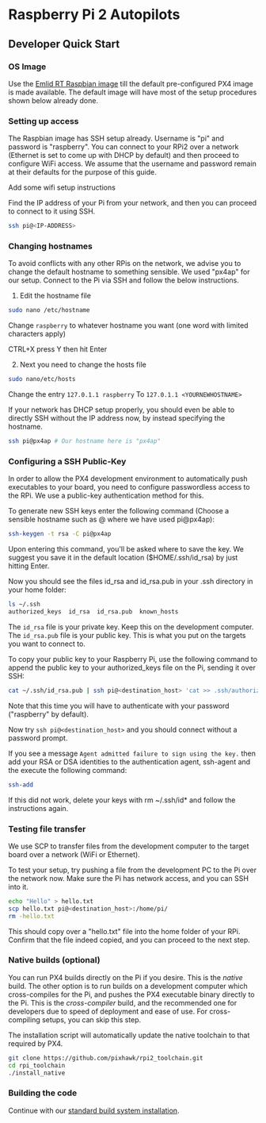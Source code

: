 # Raspberry Pi 2 Autopilots

## Developer Quick Start

### OS Image

Use the [Emlid RT Raspbian image](http://docs.emlid.com/navio/Downloads/Real-time-Linux-RPi2/) till the default pre-configured PX4 image is made available. The default image will have most of the setup procedures shown below already done.

### Setting up access

The Raspbian image has SSH setup already. Username is "pi" and password is "raspberry". You can connect to your RPi2 over a network (Ethernet is set to come up with DHCP by default) and then proceed to configure WiFi access. We assume that the username and password remain at their defaults for the purpose of this guide.

<aside class="todo">
Add some wifi setup instructions
</aside>

Find the IP address of your Pi from your network, and then you can proceed to connect to it using SSH.
<div class="host-code"></div>

```sh
ssh pi@<IP-ADDRESS>
```

### Changing hostnames

To avoid conflicts with any other RPis on the network, we advise you to change the default hostname to something sensible. We used "px4ap" for our setup. Connect to the Pi via SSH and follow the below instructions.

1. Edit the hostname file

<div class="host-code"></div>

```sh
sudo nano /etc/hostname
```

Change ```raspberry``` to whatever hostname you want (one word with  limited characters apply)

CTRL+X press Y then hit Enter

2. Next you need to change the hosts file

<div class="host-code"></div>

```sh
sudo nano/etc/hosts
```
Change the entry ```127.0.1.1 raspberry```
To ```127.0.1.1 <YOURNEWHOSTNAME>```

If your network has DHCP setup properly, you should even be able to directly SSH without the IP address now, by instead specifying the hostname.

<div class="host-code"></div>

```sh
ssh pi@px4ap # Our hostname here is "px4ap"
```

### Configuring a SSH Public-Key 

In order to allow the PX4 development environment to automatically push executables to your board, you need to configure passwordless access to the RPi. We use a public-key authentication method for this.

To generate new SSH keys enter the following command (Choose a sensible hostname such as <YOURNANME>@<YOURDEVICE> where we have used pi@px4ap):

<div class="host-code"></div>

```sh
ssh-keygen -t rsa -C pi@px4ap
```
Upon entering this command, you'll be asked where to save the key. We suggest you save it in the default location ($HOME/.ssh/id_rsa) by just hitting Enter.

Now you should see the files id_rsa and id_rsa.pub in your .ssh directory in your home folder:

<div class="host-code"></div>

```sh
ls ~/.ssh
authorized_keys  id_rsa  id_rsa.pub  known_hosts
```
The ```id_rsa``` file is your private key. Keep this on the development computer.
The ```id_rsa.pub``` file is your public key. This is what you put on the targets you want to connect to. 

To copy your public key to your Raspberry Pi, use the following command to append the public key to your authorized_keys file on the Pi, sending it over SSH:

<div class="host-code"></div>

```sh
cat ~/.ssh/id_rsa.pub | ssh pi@<destination_host> 'cat >> .ssh/authorized_keys'
```

Note that this time you will have to authenticate with your password ("raspberry" by default).

Now try ```ssh pi@<destination_host>``` and you should connect without a password prompt.

If you see a message ```Agent admitted failure to sign using the key.``` then add your RSA or DSA identities to the authentication agent, ssh-agent and the execute the following command:

<div class="host-code"></div>

```sh
ssh-add
```
If this did not work, delete your keys with rm ~/.ssh/id* and follow the instructions again.

### Testing file transfer
We use SCP to transfer files from the development computer to the target board over a network (WiFi or Ethernet).

To test your setup, try pushing a file from the development PC to the Pi over the network now. Make sure the Pi has network access, and you can SSH into it. 

<div class="host-code"></div>

```sh
echo "Hello" > hello.txt
scp hello.txt pi@<destination_host>:/home/pi/
rm -hello.txt
```
This should copy over a "hello.txt" file into the home folder of your RPi. Confirm that the file indeed copied, and you can proceed to the next step.

### Native builds (optional)

You can run PX4 builds directly on the Pi if you desire. This is the *native* build.
The other option is to run builds on a development computer which cross-compiles for the Pi, and pushes the PX4 executable binary directly to the Pi. This is the *cross-compiler* build, and the recommended one for developers due to speed of deployment and ease of use. For cross-compiling setups, you can skip this step.

The installation script will automatically update the native toolchain to that required by PX4.

<div class="host-code"></div>

```sh
git clone https://github.com/pixhawk/rpi2_toolchain.git
cd rpi_toolchain
./install_native
```
### Building the code 

Continue with our [standard build system installation](starting-installing-linux.md).

